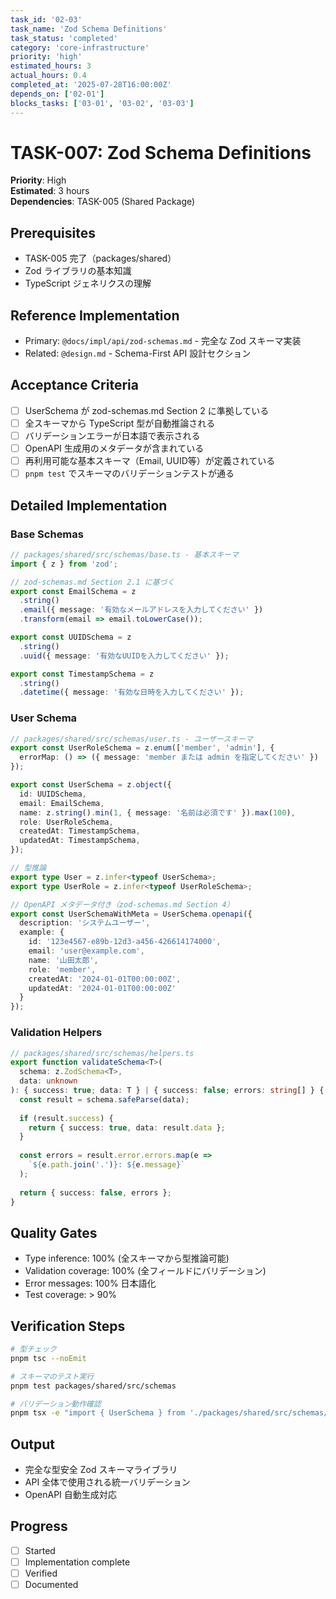 ```yaml
---
task_id: '02-03'
task_name: 'Zod Schema Definitions'
task_status: 'completed'
category: 'core-infrastructure'
priority: 'high'
estimated_hours: 3
actual_hours: 0.4
completed_at: '2025-07-28T16:00:00Z'
depends_on: ['02-01']
blocks_tasks: ['03-01', '03-02', '03-03']
---
```


# TASK-007: Zod Schema Definitions

**Priority**: High  
**Estimated**: 3 hours  
**Dependencies**: TASK-005 (Shared Package)

## Prerequisites

- TASK-005 完了（packages/shared）
- Zod ライブラリの基本知識
- TypeScript ジェネリクスの理解

## Reference Implementation

- Primary: `@docs/impl/api/zod-schemas.md` - 完全な Zod スキーマ実装
- Related: `@design.md` - Schema-First API 設計セクション

## Acceptance Criteria

- [ ] UserSchema が zod-schemas.md Section 2 に準拠している
- [ ] 全スキーマから TypeScript 型が自動推論される
- [ ] バリデーションエラーが日本語で表示される
- [ ] OpenAPI 生成用のメタデータが含まれている
- [ ] 再利用可能な基本スキーマ（Email, UUID等）が定義されている
- [ ] `pnpm test` でスキーマのバリデーションテストが通る

## Detailed Implementation

### Base Schemas
```typescript
// packages/shared/src/schemas/base.ts - 基本スキーマ
import { z } from 'zod';

// zod-schemas.md Section 2.1 に基づく
export const EmailSchema = z
  .string()
  .email({ message: '有効なメールアドレスを入力してください' })
  .transform(email => email.toLowerCase());

export const UUIDSchema = z
  .string()
  .uuid({ message: '有効なUUIDを入力してください' });

export const TimestampSchema = z
  .string()
  .datetime({ message: '有効な日時を入力してください' });
```

### User Schema
```typescript
// packages/shared/src/schemas/user.ts - ユーザースキーマ
export const UserRoleSchema = z.enum(['member', 'admin'], {
  errorMap: () => ({ message: 'member または admin を指定してください' })
});

export const UserSchema = z.object({
  id: UUIDSchema,
  email: EmailSchema,
  name: z.string().min(1, { message: '名前は必須です' }).max(100),
  role: UserRoleSchema,
  createdAt: TimestampSchema,
  updatedAt: TimestampSchema,
});

// 型推論
export type User = z.infer<typeof UserSchema>;
export type UserRole = z.infer<typeof UserRoleSchema>;

// OpenAPI メタデータ付き（zod-schemas.md Section 4）
export const UserSchemaWithMeta = UserSchema.openapi({
  description: 'システムユーザー',
  example: {
    id: '123e4567-e89b-12d3-a456-426614174000',
    email: 'user@example.com',
    name: '山田太郎',
    role: 'member',
    createdAt: '2024-01-01T00:00:00Z',
    updatedAt: '2024-01-01T00:00:00Z'
  }
});
```

### Validation Helpers
```typescript
// packages/shared/src/schemas/helpers.ts
export function validateSchema<T>(
  schema: z.ZodSchema<T>,
  data: unknown
): { success: true; data: T } | { success: false; errors: string[] } {
  const result = schema.safeParse(data);
  
  if (result.success) {
    return { success: true, data: result.data };
  }
  
  const errors = result.error.errors.map(e => 
    `${e.path.join('.')}: ${e.message}`
  );
  
  return { success: false, errors };
}
```

## Quality Gates

- Type inference: 100% (全スキーマから型推論可能)
- Validation coverage: 100% (全フィールドにバリデーション)
- Error messages: 100% 日本語化
- Test coverage: > 90%

## Verification Steps

```bash
# 型チェック
pnpm tsc --noEmit

# スキーマのテスト実行
pnpm test packages/shared/src/schemas

# バリデーション動作確認
pnpm tsx -e "import { UserSchema } from './packages/shared/src/schemas/user'; console.log(UserSchema.safeParse({ email: 'invalid' }));"
```

## Output

- 完全な型安全 Zod スキーマライブラリ
- API 全体で使用される統一バリデーション
- OpenAPI 自動生成対応

## Progress

- [ ] Started
- [ ] Implementation complete
- [ ] Verified
- [ ] Documented